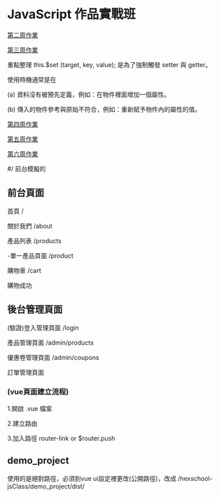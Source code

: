 # JavaScript 作品實戰班

[第二周作業](https://cinglin570.github.io/hexschool-jsClass/week2/index)

[第三周作業](https://cinglin570.github.io/hexschool-jsClass/week3/index)

重點整理
this.$set (target, key, value); 是為了強制觸發 setter 與 getter。

使用時機通常是在

(a) 資料沒有被預先定義，例如：在物件裡面增加一個屬性。

(b) 傳入的物件參考與原始不符合，例如：重新賦予物件內的屬性的值。

[第四周作業](https://cinglin570.github.io/hexschool-jsClass/week4/Login.html)

[第五周作業](https://cinglin570.github.io/hexschool-jsClass/week5/index.html)

[第六周作業](https://cinglin570.github.io/hexschool-jsClass/demo_project/dist/#/)

#/ 前台模擬的

## 前台頁面
首頁 /

關於我們 /about

產品列表 /products

 -單一產品頁面 /product
  
購物車 /cart

購物成功

## 後台管理頁面
(驗證)登入管理頁面 /login

產品管理頁面 /admin/products

優惠卷管理頁面 /admin/coupons

訂單管理頁面

### (vue頁面建立流程)

1.開啟 .vue 檔案

2.建立路由

3.加入路徑 router-link or $router.push


## demo_project

使用的是絕對路徑，必須到vue ui設定裡更改(公開路徑)，改成  /hexschool-jsClass/demo_project/dist/

